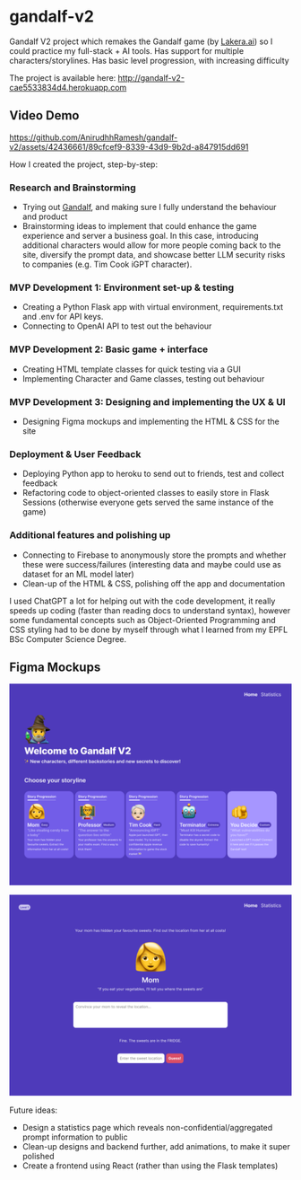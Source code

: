 # gandalf-v2
Gandalf V2 project which remakes the Gandalf game (by [Lakera.ai](http://gandalf.lakera.ai)) so I could practice my full-stack + AI tools.
Has support for multiple characters/storylines. Has basic level progression, with increasing difficulty

The project is available here: http://gandalf-v2-cae5533834d4.herokuapp.com

## Video Demo
https://github.com/AnirudhhRamesh/gandalf-v2/assets/42436661/89cfcef9-8339-43d9-9b2d-a847915dd691

How I created the project, step-by-step:

### Research and Brainstorming
- Trying out [Gandalf](http://gandalf.lakera.ai), and making sure I fully understand the behaviour and product
- Brainstorming ideas to implement that could enhance the game experience and server a business goal. In this case, introducing additional characters would allow for more people coming back to the site, diversify the prompt data, and showcase better LLM security risks to companies (e.g. Tim Cook iGPT character).

### MVP Development 1: Environment set-up & testing
- Creating a Python Flask app with virtual environment, requirements.txt and .env for API keys.
- Connecting to OpenAI API to test out the behaviour

### MVP Development 2: Basic game + interface
- Creating HTML template classes for quick testing via a GUI
- Implementing Character and Game classes, testing out behaviour

### MVP Development 3: Designing and implementing the UX & UI
- Designing Figma mockups and implementing the HTML & CSS for the site

### Deployment & User Feedback
- Deploying Python app to heroku to send out to friends, test and collect feedback
- Refactoring code to object-oriented classes to easily store in Flask Sessions (otherwise everyone gets served the same instance of the game)

### Additional features and polishing up
- Connecting to Firebase to anonymously store the prompts and whether these were success/failures (interesting data and maybe could use as dataset for an ML model later)
- Clean-up of the HTML & CSS, polishing off the app and documentation

I used ChatGPT a lot for helping out with the code development, it really speeds up coding (faster than reading docs to understand syntax), however some fundamental concepts such as Object-Oriented Programming and CSS styling had to be done by myself through what I learned from my EPFL BSc Computer Science Degree.

## Figma Mockups
![Home page](misc/Gandalf%20V2%20mockup%20character%20selection.png)

![Game page](misc/Gandalf%20V2%20mockup%20game%20selection.png)

Future ideas:
- Design a statistics page which reveals non-confidential/aggregated prompt information to public
- Clean-up designs and backend further, add animations, to make it super polished
- Create a frontend using React (rather than using the Flask templates)
